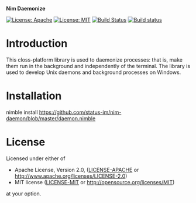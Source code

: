 **Nim Daemonize**

[![License: Apache](https://img.shields.io/badge/License-Apache%202.0-blue.svg)](https://opensource.org/licenses/Apache-2.0)
[![License: MIT](https://img.shields.io/badge/License-MIT-yellow.svg)](https://opensource.org/licenses/MIT)
[![Build Status](https://travis-ci.org/status-im/nim-daemon.svg?branch=master)](https://travis-ci.org/status-im/nim-daemon)
[![Build status](https://ci.appveyor.com/api/projects/status/br822ee1primx366/branch/master?svg=true)](https://ci.appveyor.com/project/cheatfate/nim-daemon/branch/master)

# Introduction

This closs-platform library is used to daemonize processes: that is, make them run in the background and independently of the terminal. The library is used to develop Unix daemons and background processes on Windows.


# Installation

nimble install https://github.com/status-im/nim-daemon/blob/master/daemon.nimble


# License

Licensed under either of

 * Apache License, Version 2.0, ([LICENSE-APACHE](LICENSE-APACHE) or http://www.apache.org/licenses/LICENSE-2.0)
 * MIT license ([LICENSE-MIT](LICENSE-MIT) or http://opensource.org/licenses/MIT)

at your option.
